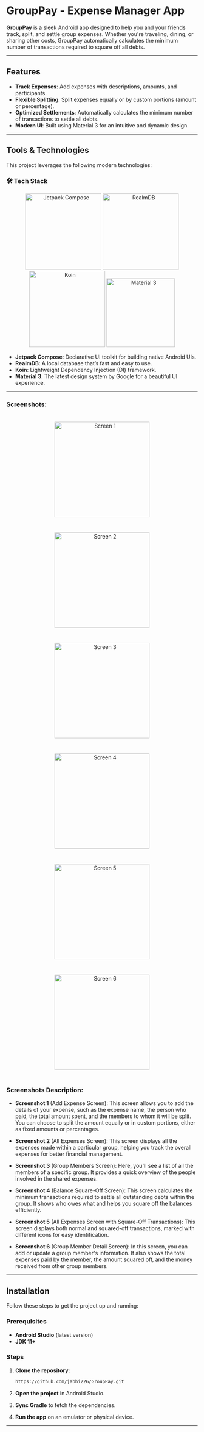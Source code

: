 # GroupPay - Expense Manager App

**GroupPay** is a sleek Android app designed to help you and your friends track, split, and settle group expenses. Whether you're traveling, dining, or sharing other costs, GroupPay automatically calculates the minimum number of transactions required to square off all debts.

---

## Features

- **Track Expenses**: Add expenses with descriptions, amounts, and participants.
- **Flexible Splitting**: Split expenses equally or by custom portions (amount or percentage).
- **Optimized Settlements**: Automatically calculates the minimum number of transactions to settle all debts.
- **Modern UI**: Built using Material 3 for an intuitive and dynamic design.

---

## Tools & Technologies

This project leverages the following modern technologies:

### 🛠️ **Tech Stack**
<div align="center">
  <img src="https://blogger.googleusercontent.com/img/b/R29vZ2xl/AVvXsEjC97Z8BResg5dlPqczsRCFhP6zewWX0X0e7fVPG-G7PuUZwwZVsi9OPoqJYkgqT2h0FI95SsmWzVEgpt8b8HAqFiIxZ98TFtY4lE0b8UrtVJ2HrJebRwl6C9DslsQDl9KnBIrdHS6LtkY/s1600/jetpack+compose+icon_RGB.png" alt="Jetpack Compose" height="200" width="auto" />
  <img src="https://symbols.getvecta.com/stencil_261/26_mongodb-realm.d203692b4c.svg" alt="RealmDB" height="200" width="auto" />
  <img src="https://insert-koin.io/img/koin_new_logo.png" alt="Koin" height="200" width="auto" />
  <img src="https://svgmix.com/uploads/5b99f5-material-ui.svg" alt="Material 3" height="180" width="auto" />
</div>



- **Jetpack Compose**: Declarative UI toolkit for building native Android UIs.
- **RealmDB**: A local database that’s fast and easy to use.
- **Koin**: Lightweight Dependency Injection (DI) framework.
- **Material 3**: The latest design system by Google for a beautiful UI experience.

---

### Screenshots:

<div align="center">
  <img src="screenshots/screenshot_1.png" alt="Screen 1" width="250" style="margin: 20px;" />
  <img src="screenshots/screenshot_2.png" alt="Screen 2" width="250" style="margin: 20px;" />
  <img src="screenshots/screenshot_3.png" alt="Screen 3" width="250" style="margin: 20px;" />
</div>
<div align="center">
  <img src="screenshots/screenshot_4.png" alt="Screen 4" width="250" style="margin: 20px;" />
  <img src="screenshots/screenshot_5.png" alt="Screen 5" width="250" style="margin: 20px;" />
  <img src="screenshots/screenshot_6.png" alt="Screen 6" width="250" style="margin: 20px;" />
</div>

### Screenshots Description:

- **Screenshot 1** (Add Expense Screen): This screen allows you to add the details of your expense, such as the expense name, the person who paid, the total amount spent, and the members to whom it will be split. You can choose to split the amount equally or in custom portions, either as fixed amounts or percentages.

- **Screenshot 2** (All Expenses Screen): This screen displays all the expenses made within a particular group, helping you track the overall expenses for better financial management.

- **Screenshot 3** (Group Members Screen): Here, you'll see a list of all the members of a specific group. It provides a quick overview of the people involved in the shared expenses.

- **Screenshot 4** (Balance Square-Off Screen): This screen calculates the minimum transactions required to settle all outstanding debts within the group. It shows who owes what and helps you square off the balances efficiently.

- **Screenshot 5** (All Expenses Screen with Square-Off Transactions): This screen displays both normal and squared-off transactions, marked with different icons for easy identification.

- **Screenshot 6** (Group Member Detail Screen): In this screen, you can add or update a group member's information. It also shows the total expenses paid by the member, the amount squared off, and the money received from other group members.

---

## Installation

Follow these steps to get the project up and running:

### Prerequisites
- **Android Studio** (latest version)
- **JDK 11+**

### Steps

1. **Clone the repository:**

    ```bash
    https://github.com/jabhi226/GroupPay.git
    ```

2. **Open the project** in Android Studio.

3. **Sync Gradle** to fetch the dependencies.

4. **Run the app** on an emulator or physical device.

---
